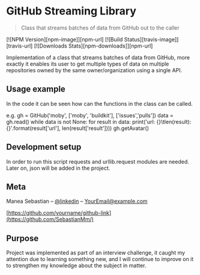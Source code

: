 # GitHub Streaming Library
> Class that streams batches of data from GitHub out to the caller

[![NPM Version][npm-image]][npm-url]
[![Build Status][travis-image]][travis-url]
[![Downloads Stats][npm-downloads]][npm-url]

Implementation of a class that streams batches of data from GitHub, more exactly it enables its user to get multiple types of data on multiple repositories owned by the same owner/organization using a single API.


## Usage example

In the code it can be seen how can the functions in the class can be called.

e.g. gh = GitHub('moby', ['moby', 'buildkit'], ['issues','pulls'])
	 data = gh.read()
	 while data is not None:
     for result in data:
        print('url: {}\tlen(result): {}'.format(result['url'], len(result['result'])))
     gh.getAvatar()

## Development setup

In order to run this script requests and urllib.request modules are needed. Later on, json will be added in the project.

## Meta

Manea Sebastian – [@linkedin](https://www.linkedin.com/in/sebastian-manea/) – YourEmail@example.com

[https://github.com/yourname/github-link](https://github.com/SebastianMm/)

## Purpose

Project was implemented as part of an interview challenge, it caught my attention due to learning something new, and I will continue to improve on it to strengthen my knowledge about the subject in matter.
